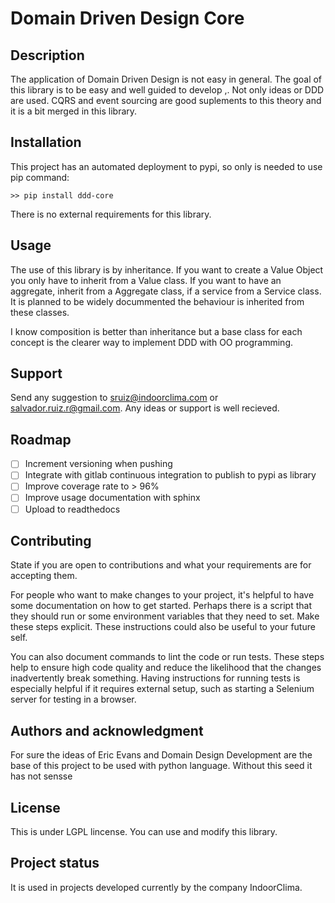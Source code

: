 # Domain Driven Design Core


## Description

The application of Domain Driven Design is not easy in general. The goal of this library is to be easy and well guided to develop ,.
Not only ideas or DDD are used. CQRS and event sourcing are good suplements to this theory and it is a bit merged in this library.

## Installation

This project has an automated deployment to pypi, so only is needed to use pip command:

```
>> pip install ddd-core
```

There is no external requirements for this library.

## Usage

The use of this library is by inheritance. If you want to create a Value Object you only have to inherit from a Value class. If you want to have an aggregate, inherit from a Aggregate class, if a service from a Service class.
It is planned to be widely docummented the behaviour is inherited from these classes.

I know composition is better than inheritance but a base class for each concept is the clearer way to implement DDD with OO programming.

## Support

Send any suggestion to sruiz@indoorclima.com or salvador.ruiz.r@gmail.com. Any ideas or support is well recieved.

## Roadmap

- [ ] Increment versioning when pushing
- [ ] Integrate with gitlab continuous integration to publish to pypi as library
- [ ] Improve coverage rate to > 96%
- [ ] Improve usage documentation with sphinx
- [ ] Upload to readthedocs

## Contributing
State if you are open to contributions and what your requirements are for accepting them.

For people who want to make changes to your project, it's helpful to have some documentation on how to get started. Perhaps there is a script that they should run or some environment variables that they need to set. Make these steps explicit. These instructions could also be useful to your future self.

You can also document commands to lint the code or run tests. These steps help to ensure high code quality and reduce the likelihood that the changes inadvertently break something. Having instructions for running tests is especially helpful if it requires external setup, such as starting a Selenium server for testing in a browser.

## Authors and acknowledgment

For sure the ideas of Eric Evans and Domain Design Development are the base of this project to be used with python language. Without this seed it has not sensse



## License

This is under LGPL lincense. You can use and modify this library.

## Project status

It is used in projects developed currently by the company IndoorClima.
